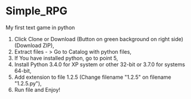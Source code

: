 # Simple_RPG
My first text game in python

1. Click Clone or Download (Button on green background on right side) (Download ZIP),
2. Extract files - > Go to Catalog with python files,
3. If You have installed python, go to point 5,
4. Install Python 3.4.0 for XP system or other 32-bit or 3.7.0 for systems 64-bit,
5. Add extension to file 1.2.5 (Change filename "1.2.5" on filename "1.2.5.py"),
6. Run file and Enjoy!